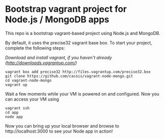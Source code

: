 # Bootstrap vagrant project for Node.js / MongoDB apps

This repo is a bootstrap vagrant-based project using Node.js and MongoDB. 

By default, it uses the precise32 vagrant base box. To start your project, complete the following steps:

*Download and install vagrant, if you haven't already (http://downloads.vagrantup.com/)*

    vagrant box add precise32 http://files.vagrantup.com/precise32.box
    git clone https://github.com/cacois/vagrant-node-mongo.git
    cd vagrant-node-mongo
    vagrant up

Wait a few moments while your VM is powered on and configured. Now you can access your VM using

    vagrant ssh
    cd app
    node app

Now you can bring up your local browser and browse to http://localhost:3000 to see your Node app in action!

